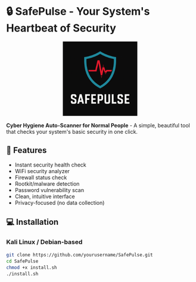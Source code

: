 # 🔒 SafePulse - Your System's Heartbeat of Security

<p align="center">
  <img src="assets/logo.png" alt="SafePulse Banner" width="200"/>
</p>

**Cyber Hygiene Auto-Scanner for Normal People** - A simple, beautiful tool that checks your system's basic security in one click.

## 🚀 Features

- Instant security health check
- WiFi security analyzer
- Firewall status check
- Rootkit/malware detection
- Password vulnerability scan
- Clean, intuitive interface
- Privacy-focused (no data collection)

## 💻 Installation

### Kali Linux / Debian-based

```bash
git clone https://github.com/yourusername/SafePulse.git
cd SafePulse
chmod +x install.sh
./install.sh
